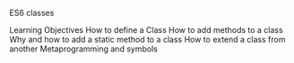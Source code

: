 ES6 classes

Learning Objectives
How to define a Class
How to add methods to a class
Why and how to add a static method to a class
How to extend a class from another
Metaprogramming and symbols


